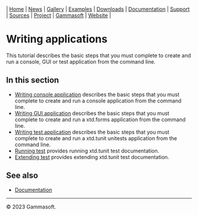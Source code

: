 | [Home](home.md) | [News](news.md) | [Gallery](gallery.md) | [Examples](examples.md) | [Downloads](downloads.md) | [Documentation](documentation.md) | [Support](support.md) | [Sources](https://github.com/gammasoft71/xtd) | [Project](https://sourceforge.net/projects/xtdpro/) | [Gammasoft](gammasoft.md) | [Website](https://gammasoft71.wixsite.com/xtdpro) |

# Writing applications

This tutorial describes the basic steps that you must complete to create and run a console, GUI or test application from the command line.

## In this section

* [Writing console application](writing_applicaion_console.md) describes the basic steps that you must complete to create and run a console application from the command line.
* [Writing GUI application](writing_applicaion_gui.md) describes the basic steps that you must complete to create and run a xtd.forms application from the command line.
* [Writing test application](writing_applicaion_test.md) describes the basic steps that you must complete to create and run a xtd.tunit unitests application from the command line.
* [Running test](writing_applicaion_running_test.md) provides running xtd.tunit test documentation.
* [Extending test](writing_applicaion_extending_test.md) provides extending xtd.tunit test documentation.

## See also

* [Documentation](documentation.md)

______________________________________________________________________________________________

© 2023 Gammasoft.
